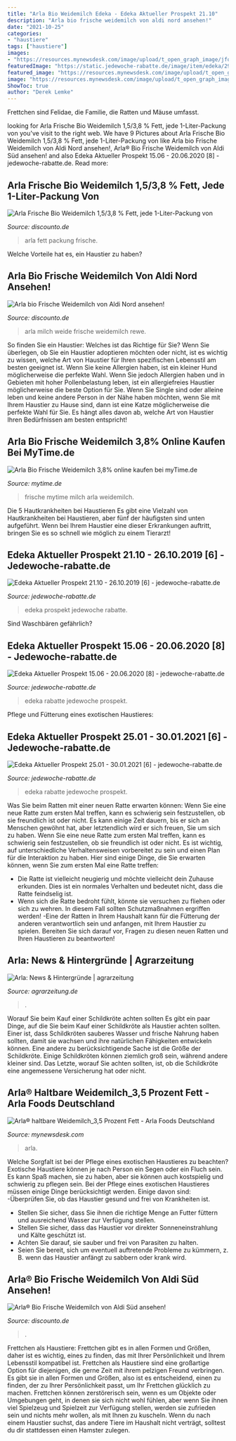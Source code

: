 ```yaml
---
title: "Arla Bio Weidemilch Edeka - Edeka Aktueller Prospekt 21.10"
description: "Arla bio frische weidemilch von aldi nord ansehen!"
date: "2021-10-25"
categories:
- "haustiere"
tags: ["haustiere"]
images:
- "https://resources.mynewsdesk.com/image/upload/t_open_graph_image/jfosibcswsnq7cl4p3bk.jpg"
featuredImage: "https://static.jedewoche-rabatte.de/image/item/edeka/29926/img008.jpg"
featured_image: "https://resources.mynewsdesk.com/image/upload/t_open_graph_image/jfosibcswsnq7cl4p3bk.jpg"
image: "https://resources.mynewsdesk.com/image/upload/t_open_graph_image/jfosibcswsnq7cl4p3bk.jpg"
ShowToc: true
author: "Derek Lemke"
---
```



Frettchen sind Felidae, die Familie, die Ratten und Mäuse umfasst.

	

		
looking for Arla Frische Bio Weidemilch 1,5/3,8 % Fett, jede 1-Liter-Packung von you've visit to the right web. We have 9 Pictures about Arla Frische Bio Weidemilch 1,5/3,8 % Fett, jede 1-Liter-Packung von like Arla bio Frische Weidemilch von Aldi Nord ansehen!, Arla® Bio Frische Weidemilch von Aldi Süd ansehen! and also Edeka Aktueller Prospekt 15.06 - 20.06.2020 [8] - jedewoche-rabatte.de. Read more:
		
    
## Arla Frische Bio Weidemilch 1,5/3,8 % Fett, Jede 1-Liter-Packung Von

<img loading=lazy src="https://src.discounto.de/pics/Angebote/2017-04/2026149/2941682_Arla-Frische-Bio-Weidemilch-1-5-3-8-Fett-jede-1-Liter-Packung_original.jpg" onerror="this.onerror=null;this.src='https://tse2.mm.bing.net/th?id=OIP.OZqaEAGbain78xa53kZ46wHaHa&amp;pid=15.1';" alt="Arla Frische Bio Weidemilch 1,5/3,8 % Fett, jede 1-Liter-Packung von">

_Source: discounto.de_

>arla fett packung frische. 

	

Welche Vorteile hat es, ein Haustier zu haben?

    
## Arla Bio Frische Weidemilch Von Aldi Nord Ansehen!

<img loading=lazy src="https://src.discounto.de/pics/Angebote/2020-07/3620186/5926376_Arla-bio-Frische-Weidemilch_xxl.jpg" onerror="this.onerror=null;this.src='https://tse2.mm.bing.net/th?id=OIP.a0WhA_eoC6UtI8m09YmmkAHaHa&amp;pid=15.1';" alt="Arla bio Frische Weidemilch von Aldi Nord ansehen!">

_Source: discounto.de_

>arla milch weide frische weidemilch rewe. 

	

So finden Sie ein Haustier: Welches ist das Richtige für Sie?
Wenn Sie überlegen, ob Sie ein Haustier adoptieren möchten oder nicht, ist es wichtig zu wissen, welche Art von Haustier für Ihren spezifischen Lebensstil am besten geeignet ist. Wenn Sie keine Allergien haben, ist ein kleiner Hund möglicherweise die perfekte Wahl. Wenn Sie jedoch Allergien haben und in Gebieten mit hoher Pollenbelastung leben, ist ein allergiefreies Haustier möglicherweise die beste Option für Sie. Wenn Sie Single sind oder alleine leben und keine andere Person in der Nähe haben möchten, wenn Sie mit Ihrem Haustier zu Hause sind, dann ist eine Katze möglicherweise die perfekte Wahl für Sie. Es hängt alles davon ab, welche Art von Haustier Ihren Bedürfnissen am besten entspricht!

    
## Arla Bio Frische Weidemilch 3,8% Online Kaufen Bei MyTime.de

<img loading=lazy src="https://d2jdyzt6tc17s.cloudfront.net/products/images2/4503061541_4016241015228_03.jpg.jpg" onerror="this.onerror=null;this.src='https://tse1.mm.bing.net/th?id=OIP.Iy8YFA7_xmZArQxvCAQJHwAAAA&amp;pid=15.1';" alt="Arla Bio Frische Weidemilch 3,8% online kaufen bei myTime.de">

_Source: mytime.de_

>frische mytime milch arla weidemilch. 

	

Die 5 Hautkrankheiten bei Haustieren
Es gibt eine Vielzahl von Hautkrankheiten bei Haustieren, aber fünf der häufigsten sind unten aufgeführt. Wenn bei Ihrem Haustier eine dieser Erkrankungen auftritt, bringen Sie es so schnell wie möglich zu einem Tierarzt!

    
## Edeka Aktueller Prospekt 21.10 - 26.10.2019 [6] - Jedewoche-rabatte.de

<img loading=lazy src="https://static.jedewoche-rabatte.de/image/item/edeka/25401/img006.jpg" onerror="this.onerror=null;this.src='https://tse3.mm.bing.net/th?id=OIP.jhTk0DmbdHiFVgApLR_dpwHaJ-&amp;pid=15.1';" alt="Edeka Aktueller Prospekt 21.10 - 26.10.2019 [6] - jedewoche-rabatte.de">

_Source: jedewoche-rabatte.de_

>edeka prospekt jedewoche rabatte. 

	

Sind Waschbären gefährlich?

    
## Edeka Aktueller Prospekt 15.06 - 20.06.2020 [8] - Jedewoche-rabatte.de

<img loading=lazy src="https://static.jedewoche-rabatte.de/image/item/edeka/29926/img008.jpg" onerror="this.onerror=null;this.src='https://tse4.mm.bing.net/th?id=OIP.esH3lC789RZOGOXjp4S1XAHaL9&amp;pid=15.1';" alt="Edeka Aktueller Prospekt 15.06 - 20.06.2020 [8] - jedewoche-rabatte.de">

_Source: jedewoche-rabatte.de_

>edeka rabatte jedewoche prospekt. 

	

Pflege und Fütterung eines exotischen Haustieres:

    
## Edeka Aktueller Prospekt 25.01 - 30.01.2021 [6] - Jedewoche-rabatte.de

<img loading=lazy src="https://static.jedewoche-rabatte.de/image/item/edeka/35980/img006.jpg" onerror="this.onerror=null;this.src='https://tse1.mm.bing.net/th?id=OIP.y_6CnG_XkFJLtmaNZw7y-AHaJ-&amp;pid=15.1';" alt="Edeka Aktueller Prospekt 25.01 - 30.01.2021 [6] - jedewoche-rabatte.de">

_Source: jedewoche-rabatte.de_

>edeka rabatte jedewoche prospekt. 

	

Was Sie beim Ratten mit einer neuen Ratte erwarten können: Wenn Sie eine neue Ratte zum ersten Mal treffen, kann es schwierig sein festzustellen, ob sie freundlich ist oder nicht. Es kann einige Zeit dauern, bis er sich an Menschen gewöhnt hat, aber letztendlich wird er sich freuen, Sie um sich zu haben.
Wenn Sie eine neue Ratte zum ersten Mal treffen, kann es schwierig sein festzustellen, ob sie freundlich ist oder nicht. Es ist wichtig, auf unterschiedliche Verhaltensweisen vorbereitet zu sein und einen Plan für die Interaktion zu haben. Hier sind einige Dinge, die Sie erwarten können, wenn Sie zum ersten Mal eine Ratte treffen:
- Die Ratte ist vielleicht neugierig und möchte vielleicht dein Zuhause erkunden. Dies ist ein normales Verhalten und bedeutet nicht, dass die Ratte feindselig ist.
- Wenn sich die Ratte bedroht fühlt, könnte sie versuchen zu fliehen oder sich zu wehren. In diesem Fall sollten Schutzmaßnahmen ergriffen werden!
-Eine der Ratten in Ihrem Haushalt kann für die Fütterung der anderen verantwortlich sein und anfangen, mit Ihrem Haustier zu spielen. Bereiten Sie sich darauf vor, Fragen zu diesen neuen Ratten und Ihren Haustieren zu beantworten!

    
## Arla: News &amp; Hintergründe | Agrarzeitung

<img loading=lazy src="https://www.agrarzeitung.de/news/media/5/Arla-Bio-weidemilch-49212.jpeg" onerror="this.onerror=null;this.src='https://tse4.mm.bing.net/th?id=OIP.s1GuiZxjbWxC6I-9URYrUQHaEK&amp;pid=15.1';" alt="Arla: News &amp; Hintergründe | agrarzeitung">

_Source: agrarzeitung.de_

>. 

	

Worauf Sie beim Kauf einer Schildkröte achten sollten
Es gibt ein paar Dinge, auf die Sie beim Kauf einer Schildkröte als Haustier achten sollten.
Einer ist, dass Schildkröten sauberes Wasser und frische Nahrung haben sollten, damit sie wachsen und ihre natürlichen Fähigkeiten entwickeln können.
Eine andere zu berücksichtigende Sache ist die Größe der Schildkröte. Einige Schildkröten können ziemlich groß sein, während andere kleiner sind.
Das Letzte, worauf Sie achten sollten, ist, ob die Schildkröte eine angemessene Versicherung hat oder nicht.

    
## Arla® Haltbare Weidemilch_3,5 Prozent Fett - Arla Foods Deutschland

<img loading=lazy src="https://resources.mynewsdesk.com/image/upload/t_open_graph_image/jfosibcswsnq7cl4p3bk.jpg" onerror="this.onerror=null;this.src='https://tse4.mm.bing.net/th?id=OIP.PgwqskYLL8CkMiJSM1urwQHaD4&amp;pid=15.1';" alt="Arla® haltbare Weidemilch_3,5 Prozent Fett - Arla Foods Deutschland">

_Source: mynewsdesk.com_

>arla. 

	

Welche Sorgfalt ist bei der Pflege eines exotischen Haustieres zu beachten?
Exotische Haustiere können je nach Person ein Segen oder ein Fluch sein. Es kann Spaß machen, sie zu haben, aber sie können auch kostspielig und schwierig zu pflegen sein. Bei der Pflege eines exotischen Haustieres müssen einige Dinge berücksichtigt werden. Einige davon sind:
-Überprüfen Sie, ob das Haustier gesund und frei von Krankheiten ist.
- Stellen Sie sicher, dass Sie ihnen die richtige Menge an Futter füttern und ausreichend Wasser zur Verfügung stellen.
- Stellen Sie sicher, dass das Haustier vor direkter Sonneneinstrahlung und Kälte geschützt ist.
- Achten Sie darauf, sie sauber und frei von Parasiten zu halten.
- Seien Sie bereit, sich um eventuell auftretende Probleme zu kümmern, z. B. wenn das Haustier anfängt zu sabbern oder krank wird.

    
## Arla® Bio Frische Weidemilch Von Aldi Süd Ansehen!

<img loading=lazy src="https://src.discounto.de/pics/Angebote/2020-07/3621733/5929355_Arla-Bio-Frische-Weidemilch_xxl.jpg" onerror="this.onerror=null;this.src='https://tse3.mm.bing.net/th?id=OIP.9tRamCG6gY0SFVOtVk7a_gHaF_&amp;pid=15.1';" alt="Arla® Bio Frische Weidemilch von Aldi Süd ansehen!">

_Source: discounto.de_

>. 

	

Frettchen als Haustiere: Frettchen gibt es in allen Formen und Größen, daher ist es wichtig, eines zu finden, das mit Ihrer Persönlichkeit und Ihrem Lebensstil kompatibel ist.
Frettchen als Haustiere sind eine großartige Option für diejenigen, die gerne Zeit mit ihrem pelzigen Freund verbringen. Es gibt sie in allen Formen und Größen, also ist es entscheidend, einen zu finden, der zu Ihrer Persönlichkeit passt, um Ihr Frettchen glücklich zu machen. Frettchen können zerstörerisch sein, wenn es um Objekte oder Umgebungen geht, in denen sie sich nicht wohl fühlen, aber wenn Sie ihnen viel Spielzeug und Spielzeit zur Verfügung stellen, werden sie zufrieden sein und nichts mehr wollen, als mit Ihnen zu kuscheln. Wenn du nach einem Haustier suchst, das andere Tiere im Haushalt nicht verträgt, solltest du dir stattdessen einen Hamster zulegen.

